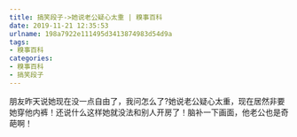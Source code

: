 ```yaml
---
title: 搞笑段子->她说老公疑心太重 | 糗事百科
date: 2019-11-21 12:35:53
urlname: 198a7922e111495d3413874983d54d9a
tags: 
- 糗事百科
categories:
- 糗事百科
- 搞笑段子
---
```

朋友昨天说她现在没一点自由了，我问怎么了?她说老公疑心太重，现在居然非要她穿他内裤！还说什么这样她就没法和别人开房了！脑补一下画面，他老公也是奇葩啊！


